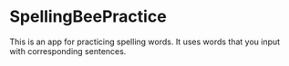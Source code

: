 # SpellingBeePractice
This is an app for practicing spelling words. It uses words that you input with corresponding sentences.
